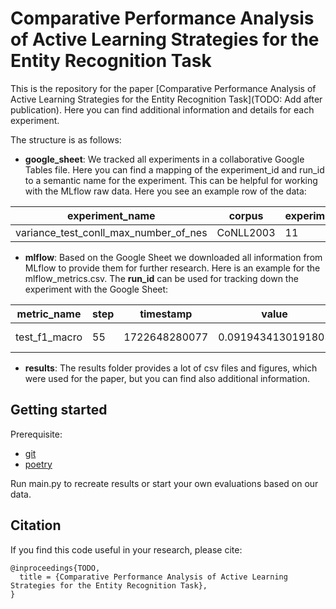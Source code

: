 # Comparative Performance Analysis of Active Learning Strategies for the Entity Recognition Task

This is the repository for the paper [Comparative Performance Analysis of Active Learning Strategies for the Entity Recognition Task](TODO: Add after publication).
Here you can find additional information and details for each experiment. 

The structure is as follows:
- **google_sheet**: We tracked all experiments in a collaborative Google Tables file. Here you can find a mapping of the experiment_id and run_id to a semantic name for the experiment. This can be helpful for working with the MLflow raw data. Here you see an example row of the data:

| experiment_name                        | corpus    | experiment_id | run_id                              | experiment_type | strategy  |
|----------------------------------------|-----------|---------------|-------------------------------------|-----------------|-----------|
| variance_test_conll_max_number_of_nes  | CoNLL2003 | 11            | 3a4f8e313b794b45b816e8fa095867c1    | robustness      | tag_count |

- **mlflow**: Based on the Google Sheet we downloaded all information from MLflow to provide them for further research. Here is an example for the mlflow_metrics.csv. The __run_id__ can be used for tracking down the experiment with the Google Sheet:

| metric_name    | step | timestamp       | value             | run_id                              | strategy                 | corpus  | experiment_type |
|----------------|------|-----------------|-------------------|-------------------------------------|--------------------------|---------|-----------------|
| test_f1_macro  | 55   | 1722648280077   | 0.0919434130191803 | bffcb7bb722746ddaba81850d09f4105    | representative_diversity | AURC-7  | performance     |

- **results**: The results folder provides a lot of csv files and figures, which were used for the paper, but you can find also additional information.

## Getting started

Prerequisite:
- [git](https://git-scm.com/)
- [poetry](https://python-poetry.org/docs/main/#installing-with-pipx)

Run main.py to recreate results or start your own evaluations based on our data. 

## Citation
If you find this code useful in your research, please cite:

```
@inproceedings{TODO,
  title = {Comparative Performance Analysis of Active Learning Strategies for the Entity Recognition Task},
}
```
